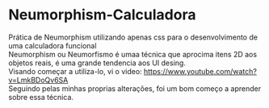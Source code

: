# Neumorphism-Calculadora
Prática de Neumorphism utilizando apenas css para o desenvolvimento de uma calculadora funcional
<br>
Neumorphism ou Neumorfismo é umaa técnica que aprocima itens 2D aos objetos reais, é uma grande tendencia aos UI desing.<br>
Visando começar a utiliza-lo, vi o video: https://www.youtube.com/watch?v=LmkBDoQv6SA <br>
Seguindo pelas minhas proprias alterações, foi um bom começo a aprender sobre essa técnica.
